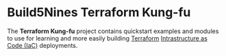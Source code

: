 # Build5Nines Terraform Kung-fu

The **Terraform Kung-fu** project contains quickstart examples and modules to use for learning and more easily building [Terraform](https://build5nines.com/get-started-with-terraform-on-microsoft-azure/) [Intrastructure as Code (IaC)](https://build5nines.com/what-is-infrastructure-as-code/) deployments.
